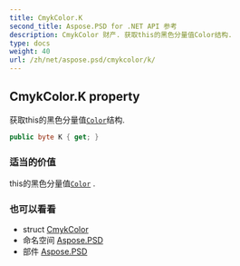 ```yaml
---
title: CmykColor.K
second_title: Aspose.PSD for .NET API 参考
description: CmykColor 财产. 获取this的黑色分量值Color结构.
type: docs
weight: 40
url: /zh/net/aspose.psd/cmykcolor/k/
---
```

## CmykColor.K property

获取this的黑色分量值[`Color`](../../color/)结构.

```csharp
public byte K { get; }
```

### 适当的价值

this的黑色分量值[`Color`](../../color/) .

### 也可以看看

* struct [CmykColor](../)
* 命名空间 [Aspose.PSD](../../cmykcolor/)
* 部件 [Aspose.PSD](../../../)


